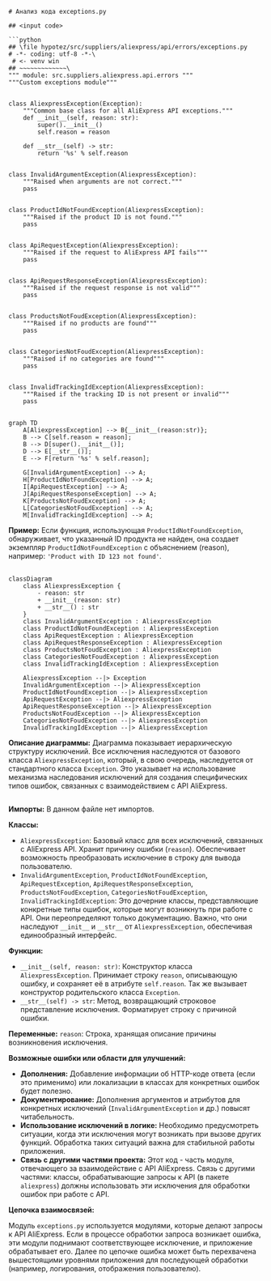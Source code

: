 ```MD
# Анализ кода exceptions.py

## <input code>

```python
## \file hypotez/src/suppliers/aliexpress/api/errors/exceptions.py
# -*- coding: utf-8 -*-\
 # <- venv win
## ~~~~~~~~~~~~~\
""" module: src.suppliers.aliexpress.api.errors """
"""Custom exceptions module"""


class AliexpressException(Exception):
    """Common base class for all AliExpress API exceptions."""
    def __init__(self, reason: str):
        super().__init__()
        self.reason = reason

    def __str__(self) -> str:
        return '%s' % self.reason


class InvalidArgumentException(AliexpressException):
    """Raised when arguments are not correct."""
    pass


class ProductIdNotFoundException(AliexpressException):
    """Raised if the product ID is not found."""
    pass


class ApiRequestException(AliexpressException):
    """Raised if the request to AliExpress API fails"""
    pass


class ApiRequestResponseException(AliexpressException):
    """Raised if the request response is not valid"""
    pass


class ProductsNotFoudException(AliexpressException):
    """Raised if no products are found"""
    pass


class CategoriesNotFoudException(AliexpressException):
    """Raised if no categories are found"""
    pass


class InvalidTrackingIdException(AliexpressException):
    """Raised if the tracking ID is not present or invalid"""
    pass
```

## <algorithm>

```mermaid
graph TD
    A[AliexpressException] --> B{__init__(reason:str)};
    B --> C[self.reason = reason];
    B --> D[super().__init__()];
    D --> E[__str__()];
    E --> F[return '%s' % self.reason];
    
    G[InvalidArgumentException] --> A;
    H[ProductIdNotFoundException] --> A;
    I[ApiRequestException] --> A;
    J[ApiRequestResponseException] --> A;
    K[ProductsNotFoudException] --> A;
    L[CategoriesNotFoudException] --> A;
    M[InvalidTrackingIdException] --> A;
```

**Пример:** Если функция, использующая `ProductIdNotFoundException`, обнаруживает, что указанный ID продукта не найден, она создает экземпляр `ProductIdNotFoundException` с объяснением (reason), например: `'Product with ID 123 not found'`.

## <mermaid>

```mermaid
classDiagram
    class AliexpressException {
        - reason: str
        + __init__(reason: str)
        + __str__() : str
    }
    class InvalidArgumentException : AliexpressException
    class ProductIdNotFoundException : AliexpressException
    class ApiRequestException : AliexpressException
    class ApiRequestResponseException : AliexpressException
    class ProductsNotFoudException : AliexpressException
    class CategoriesNotFoudException : AliexpressException
    class InvalidTrackingIdException : AliexpressException

    AliexpressException --|> Exception
    InvalidArgumentException --|> AliexpressException
    ProductIdNotFoundException --|> AliexpressException
    ApiRequestException --|> AliexpressException
    ApiRequestResponseException --|> AliexpressException
    ProductsNotFoudException --|> AliexpressException
    CategoriesNotFoudException --|> AliexpressException
    InvalidTrackingIdException --|> AliexpressException
```

**Описание диаграммы:**  Диаграмма показывает иерархическую структуру исключений. Все исключения наследуются от базового класса `AliexpressException`, который, в свою очередь, наследуется от стандартного класса `Exception`. Это указывает на использование механизма наследования исключений для создания специфических типов ошибок, связанных с взаимодействием с API AliExpress.


## <explanation>

**Импорты:**
В данном файле нет импортов.

**Классы:**
* `AliexpressException`: Базовый класс для всех исключений, связанных с AliExpress API. Хранит причину ошибки (`reason`).  Обеспечивает возможность преобразовать исключение в строку для вывода пользователю.
* `InvalidArgumentException`, `ProductIdNotFoundException`, `ApiRequestException`, `ApiRequestResponseException`, `ProductsNotFoudException`, `CategoriesNotFoudException`, `InvalidTrackingIdException`:  Это дочерние классы, представляющие конкретные типы ошибок, которые могут возникнуть при работе с API. Они переопределяют только документацию.  Важно, что они наследуют `__init__` и `__str__` от `AliexpressException`, обеспечивая единообразный интерфейс.

**Функции:**
* `__init__(self, reason: str)`: Конструктор класса `AliexpressException`. Принимает строку `reason`, описывающую ошибку, и сохраняет её в атрибуте `self.reason`.  Так же вызывает конструктор родительского класса `Exception`.
* `__str__(self) -> str`:  Метод, возвращающий строковое представление исключения. Форматирует строку с причиной ошибки.

**Переменные:**
`reason`: Строка, хранящая описание причины возникновения исключения.

**Возможные ошибки или области для улучшений:**

* **Дополнения:**  Добавление информации об HTTP-коде ответа (если это применимо) или локализации в классах для конкретных ошибок будет полезно.
* **Документирование:** Дополнения аргументов и атрибутов для конкретных исключений (`InvalidArgumentException` и др.) повысят читабельность.
* **Использование исключений в логике:** Необходимо предусмотреть ситуации, когда эти исключения могут возникать при вызове других функций.   Обработка таких ситуаций важна для стабильной работы приложения.
* **Связь с другими частями проекта:**  Этот код - часть модуля, отвечающего за взаимодействие с API AliExpress.  Связь с другими частями:  классы, обрабатывающие запросы к API (в пакете `aliexpress`) должны использовать эти исключения для обработки ошибок при работе с API.


**Цепочка взаимосвязей:**

Модуль `exceptions.py` используется модулями, которые делают запросы к API AliExpress.  Если в процессе обработки запроса возникает ошибка, эти модули поднимают соответствующее исключение, и приложение обрабатывает его.  Далее по цепочке ошибка может быть перехвачена вышестоящими уровнями приложения для последующей обработки (например, логирования, отображения пользователю).
```